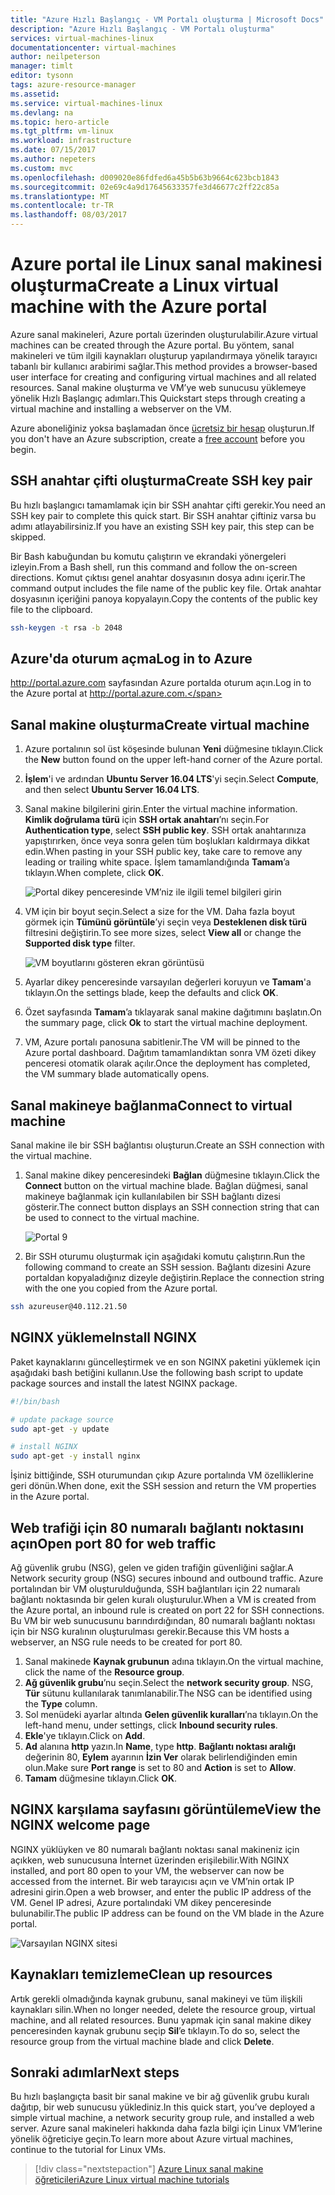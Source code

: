 ```yaml
---
title: "Azure Hızlı Başlangıç - VM Portalı oluşturma | Microsoft Docs"
description: "Azure Hızlı Başlangıç - VM Portalı oluşturma"
services: virtual-machines-linux
documentationcenter: virtual-machines
author: neilpeterson
manager: timlt
editor: tysonn
tags: azure-resource-manager
ms.assetid: 
ms.service: virtual-machines-linux
ms.devlang: na
ms.topic: hero-article
ms.tgt_pltfrm: vm-linux
ms.workload: infrastructure
ms.date: 07/15/2017
ms.author: nepeters
ms.custom: mvc
ms.openlocfilehash: d009020e86fdfed6a45b5b63b9664c623bcb1843
ms.sourcegitcommit: 02e69c4a9d17645633357fe3d46677c2ff22c85a
ms.translationtype: MT
ms.contentlocale: tr-TR
ms.lasthandoff: 08/03/2017
---
```

# <a name="create-a-linux-virtual-machine-with-the-azure-portal"></a><span data-ttu-id="890aa-103">Azure portal ile Linux sanal makinesi oluşturma</span><span class="sxs-lookup"><span data-stu-id="890aa-103">Create a Linux virtual machine with the Azure portal</span></span>

<span data-ttu-id="890aa-104">Azure sanal makineleri, Azure portalı üzerinden oluşturulabilir.</span><span class="sxs-lookup"><span data-stu-id="890aa-104">Azure virtual machines can be created through the Azure portal.</span></span> <span data-ttu-id="890aa-105">Bu yöntem, sanal makineleri ve tüm ilgili kaynakları oluşturup yapılandırmaya yönelik tarayıcı tabanlı bir kullanıcı arabirimi sağlar.</span><span class="sxs-lookup"><span data-stu-id="890aa-105">This method provides a browser-based user interface for creating and configuring virtual machines and all related resources.</span></span> <span data-ttu-id="890aa-106">Sanal makine oluşturma ve VM’ye web sunucusu yüklemeye yönelik Hızlı Başlangıç adımları.</span><span class="sxs-lookup"><span data-stu-id="890aa-106">This Quickstart steps through creating a virtual machine and installing a webserver on the VM.</span></span>

<span data-ttu-id="890aa-107">Azure aboneliğiniz yoksa başlamadan önce [ücretsiz bir hesap](https://azure.microsoft.com/free/?WT.mc_id=A261C142F) oluşturun.</span><span class="sxs-lookup"><span data-stu-id="890aa-107">If you don't have an Azure subscription, create a [free account](https://azure.microsoft.com/free/?WT.mc_id=A261C142F) before you begin.</span></span>

## <a name="create-ssh-key-pair"></a><span data-ttu-id="890aa-108">SSH anahtar çifti oluşturma</span><span class="sxs-lookup"><span data-stu-id="890aa-108">Create SSH key pair</span></span>

<span data-ttu-id="890aa-109">Bu hızlı başlangıcı tamamlamak için bir SSH anahtar çifti gerekir.</span><span class="sxs-lookup"><span data-stu-id="890aa-109">You need an SSH key pair to complete this quick start.</span></span> <span data-ttu-id="890aa-110">Bir SSH anahtar çiftiniz varsa bu adımı atlayabilirsiniz.</span><span class="sxs-lookup"><span data-stu-id="890aa-110">If you have an existing SSH key pair, this step can be skipped.</span></span>

<span data-ttu-id="890aa-111">Bir Bash kabuğundan bu komutu çalıştırın ve ekrandaki yönergeleri izleyin.</span><span class="sxs-lookup"><span data-stu-id="890aa-111">From a Bash shell, run this command and follow the on-screen directions.</span></span> <span data-ttu-id="890aa-112">Komut çıktısı genel anahtar dosyasının dosya adını içerir.</span><span class="sxs-lookup"><span data-stu-id="890aa-112">The command output includes the file name of the public key file.</span></span> <span data-ttu-id="890aa-113">Ortak anahtar dosyasının içeriğini panoya kopyalayın.</span><span class="sxs-lookup"><span data-stu-id="890aa-113">Copy the contents of the public key file to the clipboard.</span></span>

```bash
ssh-keygen -t rsa -b 2048
```

## <a name="log-in-to-azure"></a><span data-ttu-id="890aa-114">Azure'da oturum açma</span><span class="sxs-lookup"><span data-stu-id="890aa-114">Log in to Azure</span></span> 

<span data-ttu-id="890aa-115">http://portal.azure.com sayfasından Azure portalda oturum açın.</span><span class="sxs-lookup"><span data-stu-id="890aa-115">Log in to the Azure portal at http://portal.azure.com.</span></span>

## <a name="create-virtual-machine"></a><span data-ttu-id="890aa-116">Sanal makine oluşturma</span><span class="sxs-lookup"><span data-stu-id="890aa-116">Create virtual machine</span></span>

1. <span data-ttu-id="890aa-117">Azure portalının sol üst köşesinde bulunan **Yeni** düğmesine tıklayın.</span><span class="sxs-lookup"><span data-stu-id="890aa-117">Click the **New** button found on the upper left-hand corner of the Azure portal.</span></span>

2. <span data-ttu-id="890aa-118">**İşlem**'i ve ardından **Ubuntu Server 16.04 LTS**'yi seçin.</span><span class="sxs-lookup"><span data-stu-id="890aa-118">Select **Compute**, and then select **Ubuntu Server 16.04 LTS**.</span></span> 

3. <span data-ttu-id="890aa-119">Sanal makine bilgilerini girin.</span><span class="sxs-lookup"><span data-stu-id="890aa-119">Enter the virtual machine information.</span></span> <span data-ttu-id="890aa-120">**Kimlik doğrulama türü** için **SSH ortak anahtarı**’nı seçin.</span><span class="sxs-lookup"><span data-stu-id="890aa-120">For **Authentication type**, select **SSH public key**.</span></span> <span data-ttu-id="890aa-121">SSH ortak anahtarınıza yapıştırırken, önce veya sonra gelen tüm boşlukları kaldırmaya dikkat edin.</span><span class="sxs-lookup"><span data-stu-id="890aa-121">When pasting in your SSH public key, take care to remove any leading or trailing white space.</span></span> <span data-ttu-id="890aa-122">İşlem tamamlandığında **Tamam**’a tıklayın.</span><span class="sxs-lookup"><span data-stu-id="890aa-122">When complete, click **OK**.</span></span>

    ![Portal dikey penceresinde VM’niz ile ilgili temel bilgileri girin](./media/quick-create-portal/create-vm-portal-basic-blade.png)

4. <span data-ttu-id="890aa-124">VM için bir boyut seçin.</span><span class="sxs-lookup"><span data-stu-id="890aa-124">Select a size for the VM.</span></span> <span data-ttu-id="890aa-125">Daha fazla boyut görmek için **Tümünü görüntüle**’yi seçin veya **Desteklenen disk türü** filtresini değiştirin.</span><span class="sxs-lookup"><span data-stu-id="890aa-125">To see more sizes, select **View all** or change the **Supported disk type** filter.</span></span> 

    ![VM boyutlarını gösteren ekran görüntüsü](./media/quick-create-portal/create-linux-vm-portal-sizes.png)  

5. <span data-ttu-id="890aa-127">Ayarlar dikey penceresinde varsayılan değerleri koruyun ve **Tamam**'a tıklayın.</span><span class="sxs-lookup"><span data-stu-id="890aa-127">On the settings blade, keep the defaults and click **OK**.</span></span>

6. <span data-ttu-id="890aa-128">Özet sayfasında **Tamam**’a tıklayarak sanal makine dağıtımını başlatın.</span><span class="sxs-lookup"><span data-stu-id="890aa-128">On the summary page, click **Ok** to start the virtual machine deployment.</span></span>

7. <span data-ttu-id="890aa-129">VM, Azure portalı panosuna sabitlenir.</span><span class="sxs-lookup"><span data-stu-id="890aa-129">The VM will be pinned to the Azure portal dashboard.</span></span> <span data-ttu-id="890aa-130">Dağıtım tamamlandıktan sonra VM özeti dikey penceresi otomatik olarak açılır.</span><span class="sxs-lookup"><span data-stu-id="890aa-130">Once the deployment has completed, the VM summary blade automatically opens.</span></span>


## <a name="connect-to-virtual-machine"></a><span data-ttu-id="890aa-131">Sanal makineye bağlanma</span><span class="sxs-lookup"><span data-stu-id="890aa-131">Connect to virtual machine</span></span>

<span data-ttu-id="890aa-132">Sanal makine ile bir SSH bağlantısı oluşturun.</span><span class="sxs-lookup"><span data-stu-id="890aa-132">Create an SSH connection with the virtual machine.</span></span>

1. <span data-ttu-id="890aa-133">Sanal makine dikey penceresindeki **Bağlan** düğmesine tıklayın.</span><span class="sxs-lookup"><span data-stu-id="890aa-133">Click the **Connect** button on the virtual machine blade.</span></span> <span data-ttu-id="890aa-134">Bağlan düğmesi, sanal makineye bağlanmak için kullanılabilen bir SSH bağlantı dizesi gösterir.</span><span class="sxs-lookup"><span data-stu-id="890aa-134">The connect button displays an SSH connection string that can be used to connect to the virtual machine.</span></span>

    ![Portal 9](./media/quick-create-portal/portal-quick-start-9.png) 

2. <span data-ttu-id="890aa-136">Bir SSH oturumu oluşturmak için aşağıdaki komutu çalıştırın.</span><span class="sxs-lookup"><span data-stu-id="890aa-136">Run the following command to create an SSH session.</span></span> <span data-ttu-id="890aa-137">Bağlantı dizesini Azure portaldan kopyaladığınız dizeyle değiştirin.</span><span class="sxs-lookup"><span data-stu-id="890aa-137">Replace the connection string with the one you copied from the Azure portal.</span></span>

```bash 
ssh azureuser@40.112.21.50
```

## <a name="install-nginx"></a><span data-ttu-id="890aa-138">NGINX yükleme</span><span class="sxs-lookup"><span data-stu-id="890aa-138">Install NGINX</span></span>

<span data-ttu-id="890aa-139">Paket kaynaklarını güncelleştirmek ve en son NGINX paketini yüklemek için aşağıdaki bash betiğini kullanın.</span><span class="sxs-lookup"><span data-stu-id="890aa-139">Use the following bash script to update package sources and install the latest NGINX package.</span></span> 

```bash 
#!/bin/bash

# update package source
sudo apt-get -y update

# install NGINX
sudo apt-get -y install nginx
```

<span data-ttu-id="890aa-140">İşiniz bittiğinde, SSH oturumundan çıkıp Azure portalında VM özelliklerine geri dönün.</span><span class="sxs-lookup"><span data-stu-id="890aa-140">When done, exit the SSH session and return the VM properties in the Azure portal.</span></span>


## <a name="open-port-80-for-web-traffic"></a><span data-ttu-id="890aa-141">Web trafiği için 80 numaralı bağlantı noktasını açın</span><span class="sxs-lookup"><span data-stu-id="890aa-141">Open port 80 for web traffic</span></span> 

<span data-ttu-id="890aa-142">Ağ güvenlik grubu (NSG), gelen ve giden trafiğin güvenliğini sağlar.</span><span class="sxs-lookup"><span data-stu-id="890aa-142">A Network security group (NSG) secures inbound and outbound traffic.</span></span> <span data-ttu-id="890aa-143">Azure portalından bir VM oluşturulduğunda, SSH bağlantıları için 22 numaralı bağlantı noktasında bir gelen kuralı oluşturulur.</span><span class="sxs-lookup"><span data-stu-id="890aa-143">When a VM is created from the Azure portal, an inbound rule is created on port 22 for SSH connections.</span></span> <span data-ttu-id="890aa-144">Bu VM bir web sunucusunu barındırdığından, 80 numaralı bağlantı noktası için bir NSG kuralının oluşturulması gerekir.</span><span class="sxs-lookup"><span data-stu-id="890aa-144">Because this VM hosts a webserver, an NSG rule needs to be created for port 80.</span></span>

1. <span data-ttu-id="890aa-145">Sanal makinede **Kaynak grubunun** adına tıklayın.</span><span class="sxs-lookup"><span data-stu-id="890aa-145">On the virtual machine, click the name of the **Resource group**.</span></span>
2. <span data-ttu-id="890aa-146">**Ağ güvenlik grubu**’nu seçin.</span><span class="sxs-lookup"><span data-stu-id="890aa-146">Select the **network security group**.</span></span> <span data-ttu-id="890aa-147">NSG, **Tür** sütunu kullanılarak tanımlanabilir.</span><span class="sxs-lookup"><span data-stu-id="890aa-147">The NSG can be identified using the **Type** column.</span></span> 
3. <span data-ttu-id="890aa-148">Sol menüdeki ayarlar altında **Gelen güvenlik kuralları**’na tıklayın.</span><span class="sxs-lookup"><span data-stu-id="890aa-148">On the left-hand menu, under settings, click **Inbound security rules**.</span></span>
4. <span data-ttu-id="890aa-149">**Ekle**'ye tıklayın.</span><span class="sxs-lookup"><span data-stu-id="890aa-149">Click on **Add**.</span></span>
5. <span data-ttu-id="890aa-150">**Ad** alanına **http** yazın.</span><span class="sxs-lookup"><span data-stu-id="890aa-150">In **Name**, type **http**.</span></span> <span data-ttu-id="890aa-151">**Bağlantı noktası aralığı** değerinin 80, **Eylem** ayarının **İzin Ver** olarak belirlendiğinden emin olun.</span><span class="sxs-lookup"><span data-stu-id="890aa-151">Make sure **Port range** is set to 80 and **Action** is set to **Allow**.</span></span> 
6. <span data-ttu-id="890aa-152">**Tamam** düğmesine tıklayın.</span><span class="sxs-lookup"><span data-stu-id="890aa-152">Click **OK**.</span></span>


## <a name="view-the-nginx-welcome-page"></a><span data-ttu-id="890aa-153">NGINX karşılama sayfasını görüntüleme</span><span class="sxs-lookup"><span data-stu-id="890aa-153">View the NGINX welcome page</span></span>

<span data-ttu-id="890aa-154">NGINX yüklüyken ve 80 numaralı bağlantı noktası sanal makineniz için açıkken, web sunucusuna İnternet üzerinden erişilebilir.</span><span class="sxs-lookup"><span data-stu-id="890aa-154">With NGINX installed, and port 80 open to your VM, the webserver can now be accessed from the internet.</span></span> <span data-ttu-id="890aa-155">Bir web tarayıcısı açın ve VM’nin ortak IP adresini girin.</span><span class="sxs-lookup"><span data-stu-id="890aa-155">Open a web browser, and enter the public IP address of the VM.</span></span> <span data-ttu-id="890aa-156">Genel IP adresi, Azure portalındaki VM dikey penceresinde bulunabilir.</span><span class="sxs-lookup"><span data-stu-id="890aa-156">The public IP address can be found on the VM blade in the Azure portal.</span></span>

![Varsayılan NGINX sitesi](./media/quick-create-cli/nginx.png) 

## <a name="clean-up-resources"></a><span data-ttu-id="890aa-158">Kaynakları temizleme</span><span class="sxs-lookup"><span data-stu-id="890aa-158">Clean up resources</span></span>

<span data-ttu-id="890aa-159">Artık gerekli olmadığında kaynak grubunu, sanal makineyi ve tüm ilişkili kaynakları silin.</span><span class="sxs-lookup"><span data-stu-id="890aa-159">When no longer needed, delete the resource group, virtual machine, and all related resources.</span></span> <span data-ttu-id="890aa-160">Bunu yapmak için sanal makine dikey penceresinden kaynak grubunu seçip **Sil**’e tıklayın.</span><span class="sxs-lookup"><span data-stu-id="890aa-160">To do so, select the resource group from the virtual machine blade and click **Delete**.</span></span>

## <a name="next-steps"></a><span data-ttu-id="890aa-161">Sonraki adımlar</span><span class="sxs-lookup"><span data-stu-id="890aa-161">Next steps</span></span>

<span data-ttu-id="890aa-162">Bu hızlı başlangıçta basit bir sanal makine ve bir ağ güvenlik grubu kuralı dağıtıp, bir web sunucusu yüklediniz.</span><span class="sxs-lookup"><span data-stu-id="890aa-162">In this quick start, you’ve deployed a simple virtual machine, a network security group rule, and installed a web server.</span></span> <span data-ttu-id="890aa-163">Azure sanal makineleri hakkında daha fazla bilgi için Linux VM’lerine yönelik öğreticiye geçin.</span><span class="sxs-lookup"><span data-stu-id="890aa-163">To learn more about Azure virtual machines, continue to the tutorial for Linux VMs.</span></span>

> [!div class="nextstepaction"]
> [<span data-ttu-id="890aa-164">Azure Linux sanal makine öğreticileri</span><span class="sxs-lookup"><span data-stu-id="890aa-164">Azure Linux virtual machine tutorials</span></span>](./tutorial-manage-vm.md)
